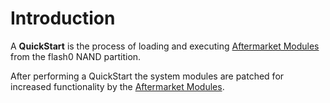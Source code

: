 # Introduction #
A **QuickStart** is the process of loading and executing [Aftermarket Modules](AftermarketModules.md) from the flash0 NAND partition.

After performing a QuickStart the system modules are patched for increased functionality by the [Aftermarket Modules](AftermarketModules.md).